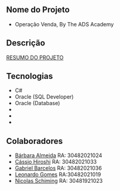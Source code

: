 ## Nome do Projeto
* Operação Venda, By The ADS Academy

## Descrição
[RESUMO DO PROJETO](https://docs.google.com/document/d/1lYzHoXqgSsGnK2DY0EFbA603NNvmuEOSIgz89ve1Q4g/edit?usp=sharing)

## Tecnologias
* C#
* Oracle (SQL Developer)
* Oracle (Database)
*
*
*

## Colaboradores
* [Bárbara Almeida](https://github.com/BarbaraAlmeidaM)   RA: 30482021024
* [Cássio Hiroshi](https://github.com/cassiohirota)    RA: 30482021033
* [Gabriel Barcelos](https://github.com/GabrielBarcelos17)  RA: 30482021036
* [Leonardo Gomes](https://github.com/LeonardoGomes-Teyser)    RA:30482021019
* [Nicolas Schiming](https://github.com/NickSchiming) RA: 30481921023

